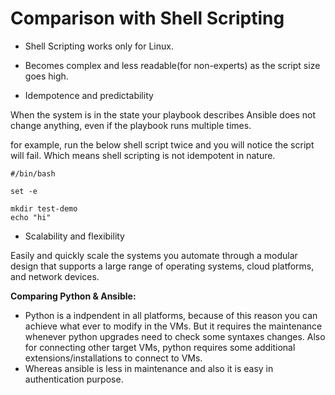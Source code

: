 # Comparison with Shell Scripting

- Shell Scripting works only for Linux.

- Becomes complex and less readable(for non-experts) as the script size goes high.

- Idempotence and predictability

When the system is in the state your playbook describes Ansible does not change anything, even if the playbook runs multiple times.

for example, run the below shell script twice and you will notice the script will fail. Which means shell scripting is not idempotent in nature.

```
#/bin/bash

set -e 

mkdir test-demo
echo "hi"
```

- Scalability and flexibility

Easily and quickly scale the systems you automate through a modular design that supports a large range of operating systems, cloud platforms, and network devices.

**Comparing Python & Ansible:**
- Python is a indpendent in all platforms, because of this reason you can achieve what ever to modify in the VMs. But it requires the maintenance whenever python upgrades need to check some syntaxes changes. Also for connecting other target VMs, python requires some additional extensions/installations to connect to VMs.
- Whereas ansible is less in maintenance and also it is easy in authentication purpose.

